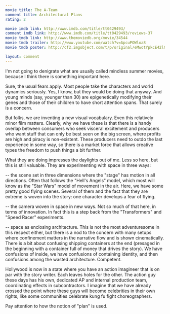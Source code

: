 ```yaml
---
movie title: The A-Team
comment title: Architectural Plans
rating: 2

movie imdb link: http://www.imdb.com/title/tt0429493/
comment imdb link: http://www.imdb.com/title/tt0429493/reviews-37
movie tmdb link: http://www.themoviedb.org/movie/34544
movie tmdb trailer: http://www.youtube.com/watch?v=ApcuPOWloa8
movie tmdb poster: http://cf2.imgobject.com/t/p/original/eMwotYpkcE42lGlaoCpPFaolvst.jpg

layout: comment
---
```


I'm not going to denigrate what are usually called mindless summer movies, because I think there is something important here.

Sure, the usual fears apply. Most people take the characters and world dynamics seriously. Yes, I know, but they would be doing that anyway. And young minds (say, younger than 30) are epigenetically modifying their genes and those of their children to have short attention spans. That surely is a concern.

But folks, we are inventing a new visual vocabulary. Even this relatively minor film matters. Clearly, why we have these is that there is a handy overlap between consumers who seek visceral excitement and producers who want stuff that can only be best seen on the big screen, where profits are high and piracy is non-existent. These producers need to outdo the last experience in some way, so there is a market force that allows creative types the freedom to push things a bit further.

What they are doing impresses the daylights out of me. Less so here, but this is still valuable. They are experimenting with space in three ways:

-- the scene set in three dimensions where the "stage" has motion in all directions. Often that follows the "Hell's Angels" model, which most will know as the "Star Wars" model of movement in the air. Here, we have some pretty good flying scenes. Several of them and the fact that they are extreme is woven into the story: one character develops a fear of flying. 

-- the camera woven in space in new ways. Not so much of that here, in terms of innovation. In fact this is a step back from the "Transformers" and "Speed Racer" experiments.

-- space as enclosing architecture. This is not the most adventuresome in this respect either, but there is a nod to the concern with many setups where confinement matters in the narrative flow and is shown cinematically. There is a bit about confusing shipping containers at the end (presaged in the beginning with a container full of money that drives the story). We have confusions of inside, we have confusions of containing identity, and then confusions among the wasted architecture. Competent.

Hollywood is now in a state where you have an action imagineer that is on par with the story writer. Each leaves holes for the other. The action guy these days has his own, dedicated AP and internal production team, coordinating effects in subcontractors. I imagine that we have already crossed the point where these guys will become celebrities in their own rights, like some communities celebrate kung fu fight choreographers.

Pay attention to how the notion of "plan" is used.